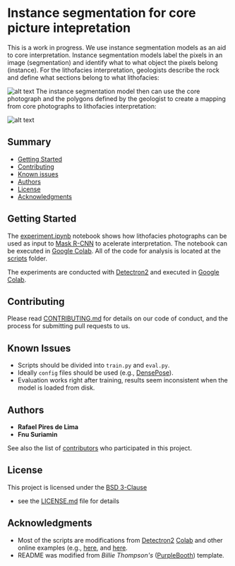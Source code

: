 # Instance segmentation for core picture intepretation

This is a work in progress. We use instance segmentation models as an aid to core interpretation. Instance segmentation models label the pixels in an image (segmentation) and identify what to what object the pixels belong (instance). For the lithofacies interpretation, geologists describe the rock and define what sections belong to what lithofacies:

![alt text](./example_interpretation.jpg "Example of lithofacies interpretation")
The instance segmentation model then can use the core photograph and the polygons defined by the geologist to create a mapping from core photographs to lithofacies interpretation:

![alt text](./example_prediction.jpg "Example of lithofacies interpretation - geologist vs trained model. The red arrow points to a section where there is disagreement between the model and the geologist. ")

## Summary

  - [Getting Started](#getting-started)
  - [Contributing](#contributing)
  - [Known issues](#known-issues)
  - [Authors](#authors)
  - [License](#license)
  - [Acknowledgments](#acknowledgments)

## Getting Started

The [experiment.ipynb](scripts/experiment.ipynb) notebook shows how lithofacies photographs can be used as input to [Mask R-CNN](https://arxiv.org/abs/1703.06870)
to acelerate interpretation. The notebook can be executed in [Google Colab](https://colab.research.google.com). All of the code for analysis is located at the [scripts](scripts) folder. 

The experiments are conducted with [Detectron2](https://github.com/facebookresearch/detectron2) and executed in [Google Colab](https://colab.research.google.com).

## Contributing

Please read [CONTRIBUTING.md](CONTRIBUTING.md) for details on our code
of conduct, and the process for submitting pull requests to us.

## Known Issues
- Scripts should be divided into `train.py` and `eval.py`.
- Ideally `config` files should be used (e.g., [DensePose](https://github.com/facebookresearch/detectron2/tree/master/projects/DensePose/configs)).
- Evaluation works right after training, results seem inconsistent when the model is loaded from disk.

## Authors

  - **Rafael Pires de Lima**
  - **Fnu Suriamin**

See also the list of
[contributors](https://github.com/raplima/2020_cores_object_detection/graphs/contributors)
who participated in this project.

## License

This project is licensed under the [BSD 3-Clause](LICENSE.md)
 - see the [LICENSE.md](LICENSE.md) file for
details

## Acknowledgments
  - Most of the scripts are modifications from [Detectron2](https://github.com/facebookresearch/detectron2) [Colab](https://github.com/facebookresearch/detectron2) and other online examples (e.g., [here](https://towardsdatascience.com/how-to-train-detectron2-on-custom-object-detection-data-be9d1c233e4), and [here](https://colab.research.google.com/github/Tony607/detectron2_instance_segmentation_demo/blob/master/Detectron2_custom_coco_data_segmentation.ipynb#scrollTo=tVJoOm6LVJwW).
  - README was modified from *Billie Thompson's* ([PurpleBooth](https://github.com/PurpleBooth)) template.     
